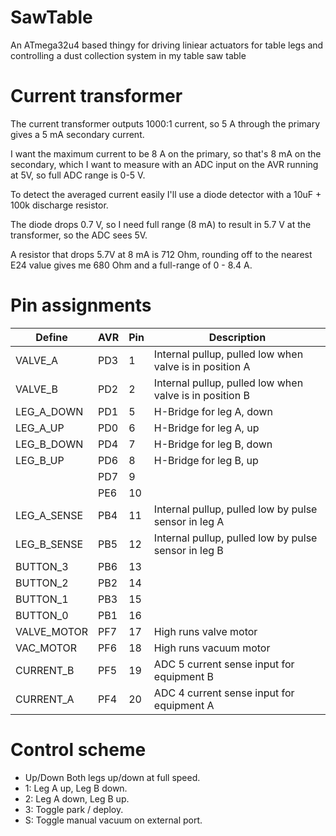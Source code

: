 # SawTable
An ATmega32u4 based thingy for driving liniear actuators for table legs and controlling a dust collection system in my table saw table


# Current transformer

The current transformer outputs 1000:1 current, so 5 A through the primary gives a 5 mA secondary current.

I want the maximum current to be 8 A on the primary, so that's 8 mA on the
secondary, which I want to measure with an ADC input on the AVR running at 5V,
so full ADC range is 0-5 V.

To detect the averaged current easily I'll use a diode detector with a 10uF + 100k
discharge resistor.

The diode drops 0.7 V, so I need full range (8 mA) to result in 5.7 V at the
transformer, so the ADC sees 5V.

A resistor that drops 5.7V at 8 mA is 712 Ohm, rounding off to the nearest E24
value gives me 680 Ohm and a full-range of 0 - 8.4 A.


# Pin assignments

| Define         | AVR | Pin | Description |
|----------------|-----|-----|-------------|
| VALVE_A         | PD3 | 1   | Internal pullup, pulled low when valve is in position A |
| VALVE_B         | PD2 | 2   | Internal pullup, pulled low when valve is in position B |
| LEG_A_DOWN     | PD1 | 5   | H-Bridge for leg A, down |
| LEG_A_UP       | PD0 | 6   | H-Bridge for leg A, up |
| LEG_B_DOWN     | PD4 | 7   | H-Bridge for leg B, down |
| LEG_B_UP       | PD6 | 8   | H-Bridge for leg B, up |
|                | PD7 | 9   |  |
|                | PE6 | 10  |  |
| LEG_A_SENSE    | PB4 | 11  | Internal pullup, pulled low by pulse sensor in leg A |
| LEG_B_SENSE    | PB5 | 12  | Internal pullup, pulled low by pulse sensor in leg B |
| BUTTON_3       | PB6 | 13  |  |
| BUTTON_2       | PB2 | 14  |  |
| BUTTON_1       | PB3 | 15  |  |
| BUTTON_0       | PB1 | 16  |  |
| VALVE_MOTOR    | PF7 | 17  | High runs valve motor |
| VAC_MOTOR      | PF6 | 18  | High runs vacuum motor |
| CURRENT_B      | PF5 | 19  | ADC 5 current sense input for equipment B|
| CURRENT_A      | PF4 | 20  | ADC 4 current sense input for equipment A|


# Control scheme

* Up/Down Both legs up/down at full speed.
* 1: Leg A up, Leg B down.
* 2: Leg A down, Leg B up.
* 3: Toggle park / deploy.
* S: Toggle manual vacuum on external port.


